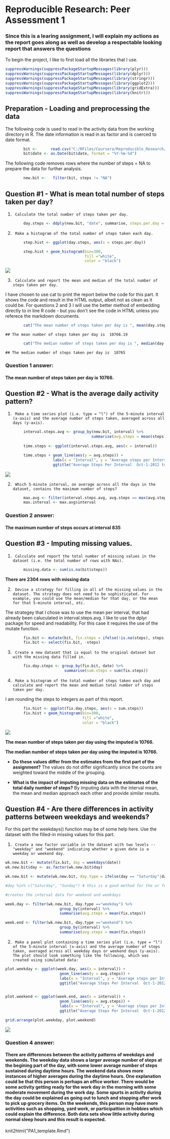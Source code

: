 # Reproducible Research: Peer Assessment 1

### Since this is a learing assignment, I will explain my actions as the report goes along as well as develop a respectable looking report that answers the questions

To begin the project, I like to first load all the libraries that I use.


```r
suppressWarnings(suppressPackageStartupMessages(library(plyr)))
suppressWarnings(suppressPackageStartupMessages(library(dplyr)))
suppressWarnings(suppressPackageStartupMessages(library(stringr)))
suppressWarnings(suppressPackageStartupMessages(library(ggplot2)))
suppressWarnings(suppressPackageStartupMessages(library(gridExtra)))
suppressWarnings(suppressPackageStartupMessages(library(knitr)))
```

## Preparation - Loading and preprocessing the data  

The following code is used to read in the activity data from the working directory in R.  The date information is read in as factor and is coerced to date format.  


```r
        bit <-      read.csv("C:/RFiles/Coursera/Reproducible_Research/activity.csv")
        bit$date <- as.Date(bit$date, format = "%Y-%m-%d")
```


The following code removes rows where the number of steps = NA to prepare the data for further analysis.  


```r
        new.bit <-   filter(bit, steps != "NA")
```

## Question #1 - What is mean total number of steps taken per day?  

1.      Calculate the total number of steps taken per day.  


```r
        day.steps <- ddply(new.bit, "date", summarise, steps.per.day = sum(steps))
```

2.      Make a histogram of the total number of steps taken each day.  
 

```r
        step.hist <- ggplot(day.steps, aes(x = steps.per.day))

        step.hist + geom_histogram(bin=300, 
                                   fill ="white", 
                                   color = "black")
```

![](./PA1_template_files/figure-html/unnamed-chunk-5-1.png) 

3.      Calculate and report the mean and median of the total number of steps taken per day.  

I have chosen to use cat to print the report below the code for this part.  It shows the code and result in the HTML output, albeit not as clean as it could be.  For questions 2 and 3 I will use the better method of embedding directly to in line R code - but you don't see the code in HTML unless you referece the markdown documents.


```r
        cat("The mean number of steps taken per day is ", mean(day.steps$steps.per.day), "\n")
```

```
## The mean number of steps taken per day is  10766.19
```

```r
        cat("The median number of steps taken per day is ", median(day.steps$steps.per.day), "\n")
```

```
## The median number of steps taken per day is  10765
```
  
###  **Question 1 answer:**  
#### The mean number of steps taken per day is 10766.
  

## Question #2 - What is the average daily activity pattern?  

1.      Make a time series plot (i.e. type = "l") of the 5-minute interval (x-axis) and the average number of steps taken, averaged across all days (y-axis).  


```r
        interval.steps.avg <- group_by(new.bit, interval) %>%
                                      summarise(avg.steps = mean(steps))
        
        time.steps <- ggplot(interval.steps.avg, aes(x = interval))

        time.steps + geom_line(aes(y = avg.steps)) +
                     labs(x = "Interval", y = "Average steps per Interval") + 
                     ggtitle("Average Steps Per Interval  Oct-1-2012 to Nov-30-2012")
```

![](./PA1_template_files/figure-html/unnamed-chunk-7-1.png) 

2.      Which 5-minute interval, on average across all the days in the dataset, contains the maximum number of steps?   




```r
        max.avg <- filter(interval.steps.avg, avg.steps == max(avg.steps))
        max.interval <- max.avg$interval
```

###  **Question 2 answer:**  
#### The maximum number of steps occurs at interval 835

## Question #3 - Imputing missing values.  

1.      Calculate and report the total number of missing values in the dataset (i.e. the total number of rows with NAs).  


```r
        missing.data <- sum(is.na(bit$steps))
```

**There are 2304 rows with missing data**

2.      Devise a strategy for filling in all of the missing values in the dataset. The strategy does not need to be sophisticated. For example, you could use the mean/median for that day, or the mean for that 5-minute interval, etc.   

The strategey that I chose was to use the mean per interval, that had already been caluculated in interval.steps.avg.  I like to use the dplyr package for speed and readability.  For this case it requires the use of the mutate function.


```r
        fix.bit <- mutate(bit, fix.steps = ifelse(!is.na(steps), steps, interval.steps.avg$avg.steps))
        fix.bit <- select(fix.bit, -steps) 
```

3.      Create a new dataset that is equal to the original dataset but with the missing data filled in.  


```r
        fix.day.steps <- group_by(fix.bit, date) %>%
                          summarise(sum.steps = sum(fix.steps))
```

4.      Make a histogram of the total number of steps taken each day and calculate and report the mean and median total number of steps taken per day. 

I am rounding the steps to integers as part of this report.


```r
        fix.hist <- ggplot(fix.day.steps, aes(x = sum.steps))
        fix.hist + geom_histogram(bin=300, 
                                  fill ="white", 
                                  color = "black")
```

![](./PA1_template_files/figure-html/unnamed-chunk-12-1.png) 

**The mean number of steps taken per day using the imputed is 10766.**  

**The median number of steps taken per day using the imputed is 10766.**

+ **Do these values differ from the estimates from the first part of the assignment?**  The values do not differ significantly since the counts are weighted toward the middle of the grouping.

+ **What is the impact of imputing missing data on the estimates of the total daily number of steps?**  By imputing data with the interval mean, the mean and median approach each other and provide similar results.    


## Question #4 - Are there differences in activity patterns between weekdays and weekends?  

For this part the weekdays() function may be of some help here. Use the dataset with the filled-in missing values for this part.  

1.      Create a new factor variable in the dataset with two levels -- "weekday" and "weekend" indicating whether a given date is a weekday or weekend day.  



```r
wk.new.bit <- mutate(fix.bit, day = weekdays(date))
wk.new.bit$day <- as.factor(wk.new.bit$day)

wk.new.bit <- mutate(wk.new.bit, day.type = ifelse(day == "Saturday"|day == "Sunday", "weekend", "weekday"))

#day %in% c("Saturday", "Sunday") # this is a good method for the or function above too

#creates the interval data for weekend and weekdays

week.day <- filter(wk.new.bit, day.type =="weekday") %>%
                        group_by(interval) %>%        
                        summarise(avg.steps = mean(fix.steps))

week.end <- filter(wk.new.bit, day.type =="weekend") %>%
                        group_by(interval) %>%        
                        summarise(avg.steps = mean(fix.steps))
```

2.      Make a panel plot containing a time series plot (i.e. type = "l") of the 5-minute interval (x-axis) and the average number of steps taken, averaged across all weekday days or weekend days (y-axis). The plot should look something like the following, which was created using simulated data:


```r
plot.weekday <- ggplot(week.day, aes(x = interval)) +
                        geom_line(aes(y = avg.steps)) +
                        labs(x = "Interval", y = "Average steps per Interval") + 
                        ggtitle("Average Steps Per Interval  Oct-1-2012 to Nov-30-2012 - On Weekdays")


plot.weekend <- ggplot(week.end, aes(x = interval)) +
                        geom_line(aes(y = avg.steps)) +
                        labs(x = "Interval", y = "Average steps per Interval") + 
                        ggtitle("Average Steps Per Interval  Oct-1-2012 to Nov-30-2012 - On Weekends")

grid.arrange(plot.weekday, plot.weekend)
```

![](./PA1_template_files/figure-html/unnamed-chunk-14-1.png) 

###  **Question 4 answer:**  
#### There are differences between the activity patterns of weekdays and weekends.  The weekday data shows a larger average number of steps at the begining part of the day, with some lower average number of steps sustained during daytime hours.  The weekend data shows more instances of higher averages during the daytime hours.  One explanation could be that this person is perhaps an office worker.  There would be some activity getting ready for the work day in the morning with some moderate movement during the work day.  Some spurts in activity during the day could be explained as going out to lunch and stopping after work to pick up grocery items.  On the weekends, this person may have more activities such as shopping, yard work, or participattion in hobbies which could explain the difference.  Both data sets show little activity during normal sleep hours and this result is expected.  

knit2html("PA1_template.Rmd")
